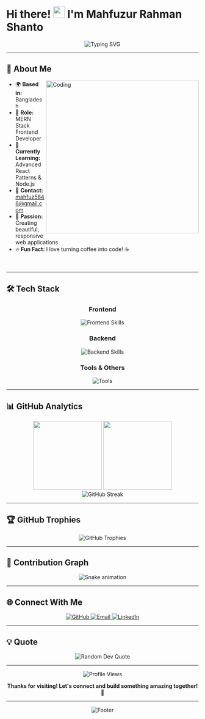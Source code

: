 # Hi there! <img src="https://user-images.githubusercontent.com/18350557/176309783-0785949b-9127-417c-8b55-ab5a4333674e.gif" width="30px" height="30px"> I'm Mahfuzur Rahman Shanto

<div align="center">
  <img src="https://readme-typing-svg.herokuapp.com?font=Fira+Code&weight=600&size=28&duration=4000&pause=1000&color=0891B2&center=true&vCenter=true&width=600&lines=MERN+Stack+Developer;Frontend+Enthusiast;Problem+Solver;Always+Learning!" alt="Typing SVG" />
</div>

---

## 🚀 About Me

<img align="right" alt="Coding" width="400" src="https://cdn.dribbble.com/users/1162077/screenshots/3848914/programmer.gif">

- 🌍 **Based in:** Bangladesh
- 💼 **Role:** MERN Stack Frontend Developer
- 🎯 **Currently Learning:** Advanced React Patterns & Node.js
- 📧 **Contact:** [mahfuz5846@gmail.com](mailto:mahfuz5846@gmail.com)
- 🎨 **Passion:** Creating beautiful, responsive web applications
- 🔥 **Fun Fact:** I love turning coffee into code! ☕

<br clear="both"/>

---

## 🛠️ Tech Stack

<div align="center">

### Frontend
<p>
  <img src="https://skillicons.dev/icons?i=html,css,js,react,tailwind,vite" alt="Frontend Skills" />
</p>

### Backend
<p>
  <img src="https://skillicons.dev/icons?i=nodejs,express,mongodb,firebase" alt="Backend Skills" />
</p>

### Tools & Others
<p>
  <img src="https://skillicons.dev/icons?i=git,vscode,figma,cpp,c" alt="Tools" />
</p>

</div>

---

## 📊 GitHub Analytics

<div align="center">
  <img height="180em" src="https://github-readme-stats.vercel.app/api?username=mahfuz-7148&show_icons=true&theme=radical&include_all_commits=true&count_private=true&hide_border=true"/>
  <img height="180em" src="https://github-readme-stats.vercel.app/api/top-langs/?username=mahfuz-7148&layout=compact&theme=radical&hide_border=true"/>
</div>

<div align="center">
  <img src="https://github-readme-streak-stats.herokuapp.com/?user=mahfuz-7148&theme=radical&hide_border=true" alt="GitHub Streak"/>
</div>

---

## 🏆 GitHub Trophies

<div align="center">
  <img src="https://github-profile-trophy.vercel.app/?username=mahfuz-7148&theme=radical&no-frame=true&no-bg=false&margin-w=4" alt="GitHub Trophies"/>
</div>

---

## 🐍 Contribution Graph

<div align="center">
  <img src="https://github.com/mahfuz-7148/mahfuz-7148/blob/output/github-contribution-grid-snake.svg" alt="Snake animation" />
</div>

---

## 🌐 Connect With Me

<div align="center">
  <a href="https://github.com/mahfuz-7148" target="_blank">
    <img src="https://img.shields.io/badge/GitHub-100000?style=for-the-badge&logo=github&logoColor=white" alt="GitHub"/>
  </a>
  <a href="mailto:mahfuz5846@gmail.com" target="_blank">
    <img src="https://img.shields.io/badge/Email-D14836?style=for-the-badge&logo=gmail&logoColor=white" alt="Email"/>
  </a>
  <a href="https://linkedin.com/in/mahfuzur-rahman-shanto" target="_blank">
    <img src="https://img.shields.io/badge/LinkedIn-0077B5?style=for-the-badge&logo=linkedin&logoColor=white" alt="LinkedIn"/>
  </a>
</div>

---

## 💡 Quote

<div align="center">
  <img src="https://quotes-github-readme.vercel.app/api?type=horizontal&theme=radical" alt="Random Dev Quote"/>
</div>

---

<div align="center">
  <img src="https://komarev.com/ghpvc/?username=mahfuz-7148&label=Profile%20views&color=0891b2&style=flat" alt="Profile Views" />
  
  **Thanks for visiting! Let's connect and build something amazing together!** 🚀
</div>

---

<div align="center">
  <img src="https://capsule-render.vercel.app/api?type=waving&color=0891b2&height=100&section=footer" alt="Footer"/>
</div>
